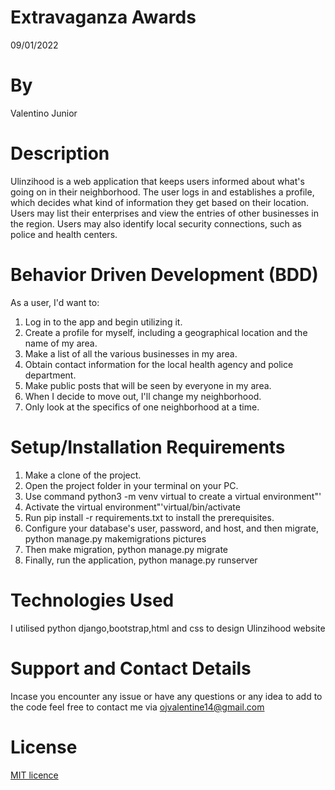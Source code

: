 # Extravaganza Awards
09/01/2022

# By 
Valentino Junior

# Description
Ulinzihood is a web application that keeps users informed about what's going on in their neighborhood. The user logs in and establishes a profile, which decides what kind of information they get based on their location. Users may list their enterprises and view the entries of other businesses in the region. Users may also identify local security connections, such as police and health centers.

# Behavior Driven Development (BDD)
As a user, I'd want to: 
1. Log in to the app and begin utilizing it.
2. Create a profile for myself, including a geographical location and the name of my area.
3. Make a list of all the various businesses in my area.
4. Obtain contact information for the local health agency and police department.
5. Make public posts that will be seen by everyone in my area.
6. When I decide to move out, I'll change my neighborhood.
7. Only look at the specifics of one neighborhood at a time.

# Setup/Installation Requirements 
1. Make a clone of the project.
2. Open the project folder in your terminal on your PC.
3. Use command python3 -m venv virtual to create a virtual environment"'
4. Activate the virtual environment"'virtual/bin/activate
5. Run pip install -r requirements.txt to install the prerequisites.
6. Configure your database's user, password, and host, and then migrate, python manage.py makemigrations pictures 
7. Then make migration, python manage.py migrate
8. Finally, run the application, python manage.py runserver

# Technologies Used
 I utilised python django,bootstrap,html and css to design Ulinzihood website

# Support and Contact Details
Incase you encounter any issue or have any questions or any idea to add to the code feel free to contact me via ojvalentine14@gmail.com

# License
<a href = "https://github.com/valentine-ochieng/Programming-portfolio/blob/main/LICENSE">MIT licence </a>